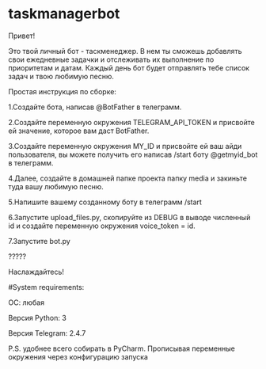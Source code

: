 # taskmanagerbot

Привет! 

Это твой личный бот - таскменеджер. В нем ты сможешь добавлять свои ежедневные задачки и отслеживать их выполнение по приоритетам и датам.
Каждый день бот будет отправлять тебе список задач и твою любимую песню.

Простая инструкция по сборке: 

1.Создайте бота, написав @BotFather в телеграмм.

2.Создайте переменную окружения TELEGRAM_API_TOKEN и присвойте ей значение, которое вам даст BotFather.

3.Создайте переменную окружения MY_ID и присвойте ей ваш айди пользователя, вы можете получить его написав /start боту @getmyid_bot в телеграмм.

4.Далее, создайте в домашней папке проекта папку media и закиньте туда вашу любимую песню.

5.Напишите вашему созданному боту в телеграмм /start

6.Запустите upload_files.py, скопируйте из DEBUG в выводе численный id и создайте переменную окружения voice_token = id. 

7.Запустите bot.py

?????

Наслаждайтесь!

#System requirements:

ОС: любая

Версия Python: 3

Версия Telegram: 2.4.7

P.S. удобнее всего собирать в PyCharm. Прописывая переменные окружения через конфигурацию запуска
